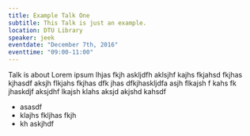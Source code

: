 ```yaml
---
title: Example Talk One
subtitle: This Talk is just an example.
location: DTU Library
speaker: jeek
eventdate: "December 7th, 2016"
eventtime: "09:00-11:00"
---
```


Talk is about Lorem ipsum lhjas fkjh askljdfh aklsjhf kajhs fkjahsd fkjhas kjhasdf 
aksjh flkjahs fkjhas dfk jhas dfkjhaskljdfa 
asjh flkajsh f kahs fk jhaskdjf 
aksjdhf lkajsh klahs 
aksjd akjshd kahsdf 

* asasdf
* klajhs fkljhas fkjh 
* kh askjhdf

